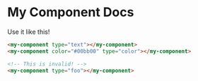 # My Component Docs

Use it like this!

```html
<my-component type="text"></my-component>
<my-component color="#00bb00" type="color"></my-component>

<!-- This is invalid! -->
<my-component type="foo"></my-component>
```
